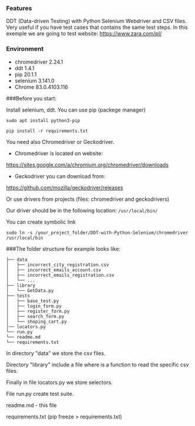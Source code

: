 ### Features
DDT (Data-driven Testing) with Python Selenium Webdriver and CSV files. Very useful if you have test cases that contains the same test steps.
In this exemple we are going to test website: https://www.zara.com/pl/

### Environment

- chromedriver 2.24.1
- ddt 1.4.1
- pip 20.1.1
- selenium 3.141.0
- Chrome 83.0.4103.116

###Before you start:

Install selenium, ddt. You can use pip (packege manager)


`sudo apt install python3-pip`

`pip install -r requirements.txt`

You need also Chromedriver or Geckodriver.

- Chromedriver is located on website:

https://sites.google.com/a/chromium.org/chromedriver/downloads

- Geckodriver you can download from:

https://github.com/mozilla/geckodriver/releases

Or use drivers from projects (files: chromedriver and geckodrivers)

Our driver should be in the following location: `/usr/local/bin/`

You can create symbolic link

`sudo ln -s /your_project_folder/DDT-with-Python-Selenium/chromedriver /usr/local/bin`


###The folder structure for example looks like:

    
    ├── data
    │   ├── incorrect_city_registration.csv
    │   ├── incorrect_emails_account.csv
    │   ├── incorrect_emails_registration.csv
    │   └── ...
    ├── library
    │   └── GetData.py
    ├── tests
    │   ├── base_test.py
    │   ├── login_form.py
    │   ├── register_form.py
    │   ├── search_form.py
    │   └── shoping_cart.py
    │── locators.py
    └── run.py
    └── readme.md
    └── requirements.txt


In directory "data" we store the csv files. 

Directory  "library" include a file where is a function to read the specific csv files.

Finally in file locators.py we store selectors. 

File run.py create test suite.

readme.md - this file 

requirements.txt (pip freeze > requirements.txt)
